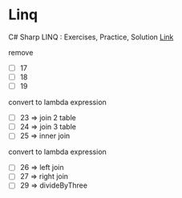 # Linq
 C# Sharp LINQ : Exercises, Practice, Solution
 [Link](https://www.w3resource.com/csharp-exercises/linq/index.php)

remove
- [ ] 17
- [ ] 18
- [ ] 19

convert to lambda expression
- [ ] 23 => join 2 table
- [ ] 24 => join 3 table
- [ ] 25 => inner join

convert to lambda expression
- [ ] 26 => left join
- [ ] 27 => right join
- [ ] 29 => divideByThree
